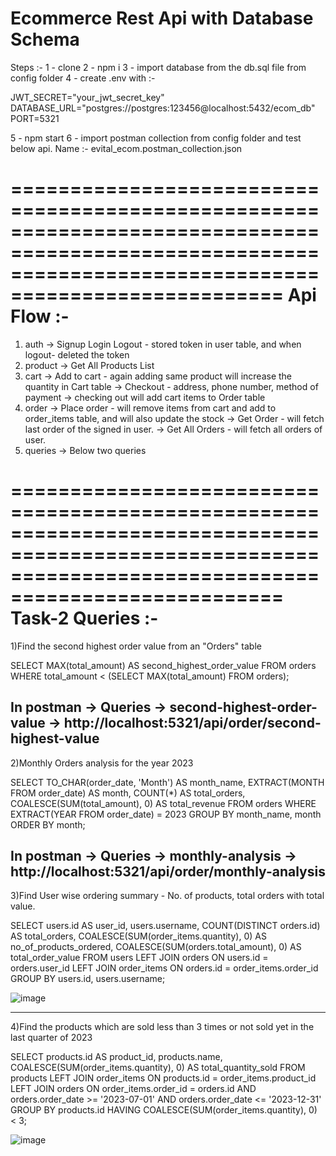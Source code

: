 # Ecommerce Rest Api with Database Schema

Steps :- 
1 - clone
2 - npm i 
3 - import database from the db.sql file from config folder
4 - create .env with :-

JWT_SECRET="your_jwt_secret_key"
DATABASE_URL="postgres://postgres:123456@localhost:5432/ecom_db"
PORT=5321

5 - npm start
6 - import postman collection from config folder and test below api. Name :- evital_ecom.postman_collection.json


=========================================================================================================================================================
  Api Flow :- 
=========================================================================================================================================================

1)  auth    ->   Signup
                 Login
                 Logout - stored token in user table, and when logout- deleted the token
2)  product ->   Get All Products List
3)  cart    ->   Add to cart - again adding same product will increase the quantity in Cart table
            ->   Checkout - address, phone number, method of payment -> checking out will add cart items to Order table
4)  order   ->   Place order - will remove items from cart and add to order_items table, and will also update the stock
            ->   Get Order - will fetch last order of the signed in user.
            ->   Get All Orders - will fetch all orders of user.
5)  queries ->   Below two queries


=========================================================================================================================================================
  Task-2 Queries :- 
=========================================================================================================================================================

1)Find the second highest order value from an "Orders" table

SELECT MAX(total_amount) AS second_highest_order_value 
FROM orders
WHERE total_amount < (SELECT MAX(total_amount) FROM orders);

In postman -> Queries -> second-highest-order-value ->  http://localhost:5321/api/order/second-highest-value
-------------------------------------------------------------------------------------------------------

2)Monthly Orders analysis for the year 2023

SELECT
    TO_CHAR(order_date, 'Month') AS month_name,
    EXTRACT(MONTH FROM order_date) AS month,
    COUNT(*) AS total_orders,
    COALESCE(SUM(total_amount), 0) AS total_revenue
FROM orders
WHERE EXTRACT(YEAR FROM order_date) = 2023
GROUP BY month_name, month
ORDER BY month;

In postman -> Queries -> monthly-analysis -> http://localhost:5321/api/order/monthly-analysis
-------------------------------------------------------------------------------------------------------

3)Find User wise ordering summary - No. of products, total orders with total value.

SELECT
    users.id AS user_id,
    users.username,
    COUNT(DISTINCT orders.id) AS total_orders,
    COALESCE(SUM(order_items.quantity), 0) AS no_of_products_ordered,
    COALESCE(SUM(orders.total_amount), 0) AS total_order_value
FROM users
LEFT JOIN orders ON users.id = orders.user_id
LEFT JOIN order_items ON orders.id = order_items.order_id
GROUP BY users.id, users.username;

![image](https://github.com/user-attachments/assets/1baad137-3c5b-4b73-9aa5-23ce34094854)


-------------------------------------------------------------------------------------------------------

4)Find the products which are sold less than 3 times or not sold yet in the last quarter of 2023

SELECT
    products.id AS product_id,
    products.name,
    COALESCE(SUM(order_items.quantity), 0) AS total_quantity_sold
FROM products
LEFT JOIN order_items ON products.id = order_items.product_id
LEFT JOIN orders ON order_items.order_id = orders.id AND orders.order_date >= '2023-07-01' AND orders.order_date <= '2023-12-31'
GROUP BY products.id
HAVING COALESCE(SUM(order_items.quantity), 0) < 3;

![image](https://github.com/user-attachments/assets/14054ff4-9c8a-428c-83d2-69b034f40fe3)

